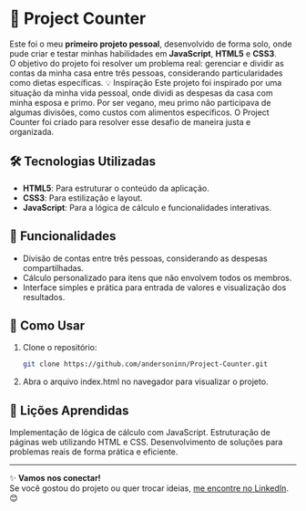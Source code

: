 # 🧮 Project Counter

Este foi o meu **primeiro projeto pessoal**, desenvolvido de forma solo, onde pude criar e testar minhas habilidades em **JavaScript**, **HTML5** e **CSS3**.  
O objetivo do projeto foi resolver um problema real: gerenciar e dividir as contas da minha casa entre três pessoas, considerando particularidades como dietas específicas.
💡 Inspiração
Este projeto foi inspirado por uma situação da minha vida pessoal, onde dividi as despesas da casa com minha esposa e primo. Por ser vegano, meu primo não participava de algumas divisões, como custos com alimentos específicos. O Project Counter foi criado para resolver esse desafio de maneira justa e organizada.

## 🛠️ Tecnologias Utilizadas

- **HTML5**: Para estruturar o conteúdo da aplicação.
- **CSS3**: Para estilização e layout.
- **JavaScript**: Para a lógica de cálculo e funcionalidades interativas.

## 🎨 Funcionalidades

- Divisão de contas entre três pessoas, considerando as despesas compartilhadas.
- Cálculo personalizado para itens que não envolvem todos os membros.
- Interface simples e prática para entrada de valores e visualização dos resultados.

## 🚀 Como Usar

1. Clone o repositório:
   ```bash
   git clone https://github.com/andersoninn/Project-Counter.git
   
2. Abra o arquivo index.html no navegador para visualizar o projeto.

## 📝 Lições Aprendidas
Implementação de lógica de cálculo com JavaScript.
Estruturação de páginas web utilizando HTML e CSS.
Desenvolvimento de soluções para problemas reais de forma prática e eficiente.

---

✨ **Vamos nos conectar!**  
Se você gostou do projeto ou quer trocar ideias, [me encontre no LinkedIn](https://www.linkedin.com/in/andersoninn/). 😊

